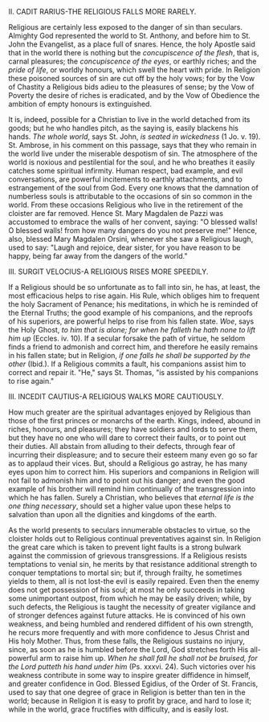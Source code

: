 
II\. CADIT RARIUS-THE RELIGIOUS FALLS MORE RARELY.

Religious are certainly less exposed to the danger of sin than seculars. Almighty God represented the world to St. Anthony, and before him to St. John the Evangelist, as a place full of snares. Hence, the holy Apostle said that in the world there is nothing but the *concupiscence of the flesh*, that is, carnal pleasures; the *concupiscence of the eyes*, or earthly riches; and the *pride of life*, or worldly honours, which swell the heart with pride. In Religion these poisoned sources of sin are cut off by the holy vows; for by the Vow of Chastity a Religious bids adieu to the pleasures of sense; by the Vow of Poverty the desire of riches is eradicated, and by the Vow of Obedience the ambition of empty honours is extinguished.

It is, indeed, possible for a Christian to live in the world detached from its goods; but he who handles pitch, as the saying is, easily blackens his hands. *The whole world*, says St. John, *is seated in wickedness* (1 Jo. v. 19). St. Ambrose, in his comment on this passage, says that they who remain in the world live under the miserable despotism of sin. The atmosphere of the world is noxious and pestilential for the soul, and he who breathes it easily catches some spiritual infirmity. Human respect, bad example, and evil conversations, are powerful incitements to earthly attachments, and to estrangement of the soul from God. Every one knows that the damnation of numberless souls is attributable to the occasions of sin so common in the world. From these occasions Religious who live in the retirement of the cloister are far removed. Hence St. Mary Magdalen de Pazzi was accustomed to embrace the walls of her convent, saying: \"O blessed walls! O blessed walls! from how many dangers do you not preserve me!\" Hence, also, blessed Mary Magdalen Orsini, whenever she saw a Religious laugh, used to say: \"Laugh and rejoice, dear sister, for you have reason to be happy, being far away from the dangers of the world.\"

III\. SURGIT VELOCIUS-A RELIGIOUS RISES MORE SPEEDILY.

If a Religious should be so unfortunate as to fall into sin, he has, at least, the most efficacious helps to rise again. His Rule, which obliges him to frequent the holy Sacrament of Penance; his meditations, in which he is reminded of the Eternal Truths; the good example of his companions, and the reproofs of his superiors, are powerful helps to rise from his fallen state. *Woe*, says the Holy Ghost, *to him that is alone; for when he falleth he hath none to lift him up* (Eccles. iv. 10). If a secular forsake the path of virtue, he seldom finds a friend to admonish and correct him, and therefore he easily remains in his fallen state; but in Religion, *if one falls he shall be supported by the other* (Ibid.). If a Religious commits a fault, his companions assist him to correct and repair it. \"He,\" says St. Thomas, \"is assisted by his companions to rise again.\"

III\. INCEDIT CAUTIUS-A RELIGIOUS WALKS MORE CAUTIOUSLY.

How much greater are the spiritual advantages enjoyed by Religious than those of the first princes or monarchs of the earth. Kings, indeed, abound in riches, honours, and pleasures; they have soldiers and lords to serve them, but they have no one who will dare to correct their faults, or to point out their duties. All abstain from alluding to their defects, through fear of incurring their displeasure; and to secure their esteem many even go so far as to applaud their vices. But, should a Religious go astray, he has many eyes upon him to correct him. His superiors and companions in Religion will not fail to admonish him and to point out his danger; and even the good example of his brother will remind him continually of the transgression into which he has fallen. Surely a Christian, who believes that *eternal life is the one thing necessary*, should set a higher value upon these helps to salvation than upon all the dignities and kingdoms of the earth.

As the world presents to seculars innumerable obstacles to virtue, so the cloister holds out to Religious continual preventatives against sin. In Religion the great care which is taken to prevent light faults is a strong bulwark against the commission of grievous transgressions. If a Religious resists temptations to venial sin, he merits by that resistance additional strength to conquer temptations to mortal sin; but if, through frailty, he sometimes yields to them, all is not lost-the evil is easily repaired. Even then the enemy does not get possession of his soul; at most he only succeeds in taking some unimportant outpost, from which he may be easily driven; while, by such defects, the Religious is taught the necessity of greater vigilance and of stronger defences against future attacks. He is convinced of his own weakness, and being humbled and rendered diffident of his own strength, he recurs more frequently and with more confidence to Jesus Christ and His holy Mother. Thus, from these falls, the Religious sustains no injury, since, as soon as he is humbled before the Lord, God stretches forth His all-powerful arm to raise him up. *When he shall fall he shall not be bruised, for the Lord putteth his hand under him* (Ps. xxxvi. 24). Such victories over his weakness contribute in some way to inspire greater diffidence in himself, and greater confidence in God. Blessed Egidius, of the Order of St. Francis, used to say that one degree of grace in Religion is better than ten in the world; because in Religion it is easy to profit by grace, and hard to lose it; while in the world, grace fructifies with difficulty, and is easily lost.

